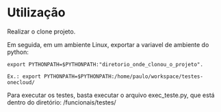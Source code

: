 # Utilização
 Realizar o clone projeto.
 
 Em seguida, em um ambiente Linux, exportar a variavel de ambiente do python:
 
    export PYTHONPATH=$PYTHONPATH:"diretorio_onde_clonou_o_projeto".
    
    Ex.: export PYTHONPATH=$PYTHONPATH:/home/paulo/workspace/testes-onecloud/
    
  Para executar os testes, basta executar o arquivo exec_teste.py, que está dentro do diretório: /funcionais/testes/
